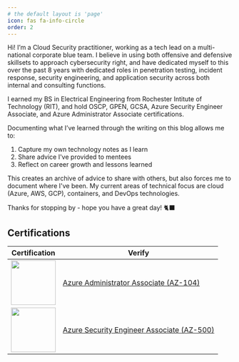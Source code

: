 ```yaml
---
# the default layout is 'page'
icon: fas fa-info-circle
order: 2
---
```


Hi! I’m a Cloud Security practitioner, working as a tech lead on a multi-national corporate blue team. I believe in using both offensive and defensive skillsets to approach cybersecurity right, and have dedicated myself to this over the past 8 years with dedicated roles in penetration testing, incident response, security engineering, and application security across both internal and consulting functions.

I earned my BS in Electrical Engineering from Rochester Intitute of Technology (RIT), and hold OSCP, GPEN, GCSA, Azure Security Engineer Associate, and Azure Administrator Associate certifications.

Documenting what I’ve learned through the writing on this blog allows me to:
1. Capture my own technology notes as I learn
2. Share advice I've provided to mentees
3. Reflect on career growth and lessons learned

This creates an archive of advice to share with others, but also forces me to document where I've been. My current areas of technical focus are cloud (Azure, AWS, GCP), containers, and DevOps technologies.

Thanks for stopping by - hope you have a great day! 🐈‍⬛  

## Certifications

| Certification | Verify |
| - | - |
| <img src="https://images.credly.com/images/336eebfc-0ac3-4553-9a67-b402f491f185/azure-administrator-associate-600x600.png" width="100" height="100"> | [Azure Administrator Associate (AZ-104)](https://learn.microsoft.com/en-us/users/katie-5789/credentials/718e33829fd7f704) | 
| <img src="https://images.credly.com/images/336eebfc-0ac3-4553-9a67-b402f491f185/azure-administrator-associate-600x600.png" width="100" height="100"> | [Azure Security Engineer Associate (AZ-500)](https://learn.microsoft.com/api/credentials/share/en-us/katie-5789/BDCACD537D412A6A?sharingId=5A995DFA9193E4D5) |

<div data-iframe-width="150" data-iframe-height="270" data-share-badge-id="f5acd422-3be3-4fae-a143-2ba2199c1078" data-share-badge-host="https://www.credly.com"></div><script type="text/javascript" async src="//cdn.credly.com/assets/utilities/embed.js"></script>
<div data-iframe-width="150" data-iframe-height="270" data-share-badge-id="bf464d2e-2675-4fc0-9d1f-d15364418b25" data-share-badge-host="https://www.credly.com"></div><script type="text/javascript" async src="//cdn.credly.com/assets/utilities/embed.js"></script>
<div data-iframe-width="150" data-iframe-height="270" data-share-badge-id="d512225e-2b35-4bc9-b896-021b11a7765c" data-share-badge-host="https://www.credly.com"></div><script type="text/javascript" async src="//cdn.credly.com/assets/utilities/embed.js"></script>